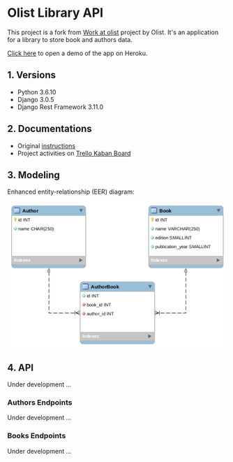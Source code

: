 # Olist Library API

This project is a fork from [Work at olist](https://github.com/olist/work-at-olist/) project by Olist. It's an application for a library to store book and authors data.

[Click here](https://afternoon-wave-72210.herokuapp.com/) to open a demo of the app on Heroku.

## 1. Versions

- Python 3.6.10
- Django 3.0.5
- Django Rest Framework 3.11.0


## 2. Documentations

- Original [instructions](https://github.com/rafaelassacconi/work-at-olist/blob/master/docs/INSTRUCTIONS.md)
- Project activities on [Trello Kaban Board](https://trello.com/b/yCTzx50S/olist-library-api)


## 3. Modeling

Enhanced entity-relationship (EER) diagram:

![ERR Diagram](https://raw.githubusercontent.com/rafaelassacconi/work-at-olist/master/docs/database/err-diagram.png)


## 4. API

Under development ...


### Authors Endpoints

Under development ...


### Books Endpoints

Under development ...
